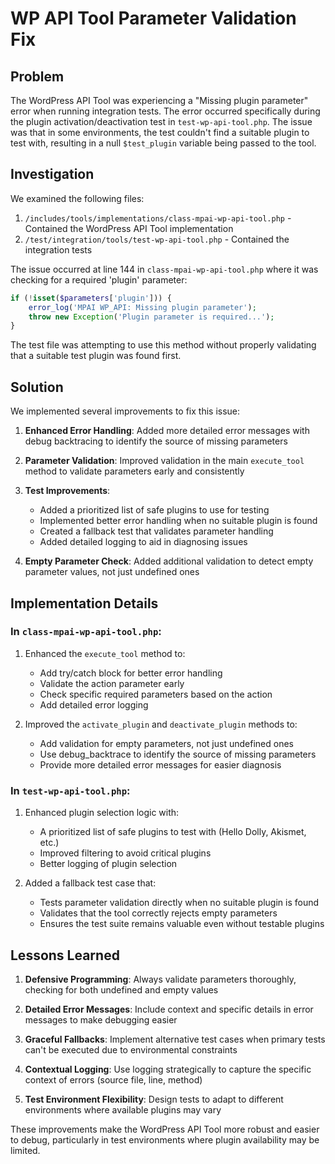 # WP API Tool Parameter Validation Fix

## Problem
The WordPress API Tool was experiencing a "Missing plugin parameter" error when running integration tests. The error occurred specifically during the plugin activation/deactivation test in `test-wp-api-tool.php`. The issue was that in some environments, the test couldn't find a suitable plugin to test with, resulting in a null `$test_plugin` variable being passed to the tool.

## Investigation

We examined the following files:

1. `/includes/tools/implementations/class-mpai-wp-api-tool.php` - Contained the WordPress API Tool implementation
2. `/test/integration/tools/test-wp-api-tool.php` - Contained the integration tests

The issue occurred at line 144 in `class-mpai-wp-api-tool.php` where it was checking for a required 'plugin' parameter:

```php
if (!isset($parameters['plugin'])) {
    error_log('MPAI WP_API: Missing plugin parameter');
    throw new Exception('Plugin parameter is required...');
}
```

The test file was attempting to use this method without properly validating that a suitable test plugin was found first.

## Solution

We implemented several improvements to fix this issue:

1. **Enhanced Error Handling**: Added more detailed error messages with debug backtracing to identify the source of missing parameters

2. **Parameter Validation**: Improved validation in the main `execute_tool` method to validate parameters early and consistently

3. **Test Improvements**: 
   - Added a prioritized list of safe plugins to use for testing
   - Implemented better error handling when no suitable plugin is found
   - Created a fallback test that validates parameter handling
   - Added detailed logging to aid in diagnosing issues

4. **Empty Parameter Check**: Added additional validation to detect empty parameter values, not just undefined ones

## Implementation Details

### In `class-mpai-wp-api-tool.php`:

1. Enhanced the `execute_tool` method to:
   - Add try/catch block for better error handling
   - Validate the action parameter early
   - Check specific required parameters based on the action
   - Add detailed error logging

2. Improved the `activate_plugin` and `deactivate_plugin` methods to:
   - Add validation for empty parameters, not just undefined ones
   - Use debug_backtrace to identify the source of missing parameters
   - Provide more detailed error messages for easier diagnosis

### In `test-wp-api-tool.php`:

1. Enhanced plugin selection logic with:
   - A prioritized list of safe plugins to test with (Hello Dolly, Akismet, etc.)
   - Improved filtering to avoid critical plugins
   - Better logging of plugin selection

2. Added a fallback test case that:
   - Tests parameter validation directly when no suitable plugin is found
   - Validates that the tool correctly rejects empty parameters
   - Ensures the test suite remains valuable even without testable plugins

## Lessons Learned

1. **Defensive Programming**: Always validate parameters thoroughly, checking for both undefined and empty values

2. **Detailed Error Messages**: Include context and specific details in error messages to make debugging easier

3. **Graceful Fallbacks**: Implement alternative test cases when primary tests can't be executed due to environmental constraints

4. **Contextual Logging**: Use logging strategically to capture the specific context of errors (source file, line, method)

5. **Test Environment Flexibility**: Design tests to adapt to different environments where available plugins may vary

These improvements make the WordPress API Tool more robust and easier to debug, particularly in test environments where plugin availability may be limited.